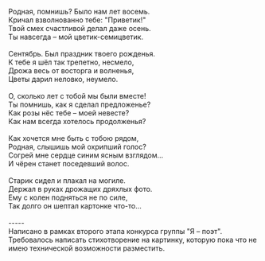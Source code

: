 Родная, помнишь? Было нам лет восемь.<br />
Кричал взволнованно тебе: "Приветик!"<br />
Твой смех счастливой делал даже осень.<br />
Ты навсегда – мой цветик-семицветик.<br />
<br />
Сентябрь. Был праздник твоего рожденья.<br />
К тебе я шёл так трепетно, несмело,<br />
Дрожа весь от восторга и волненья,<br />
Цветы дарил неловко, неумело.<br />
<br />
О, сколько лет с тобой мы были вместе!<br />
Ты помнишь, как я сделал предложенье?<br />
Как розы нёс тебе – моей невесте?<br />
Как нам всегда хотелось продолженья?<br />
<br />
Как хочется мне быть с тобою рядом,<br />
Родная, слышишь мой охрипший голос?<br />
Согрей мне сердце синим ясным взглядом…<br />
И чёрен станет поседевший волос.<br />
<br />
Старик сидел и плакал на могиле.<br />
Держал в руках дрожащих дряхлых фото.<br />
Ему с колен подняться не по силе,<br />
Так долго он шептал картонке что-то…<br />
<br />
-----<br />
Написано в рамках второго этапа конкурса группы "Я – поэт".<br />
Требовалось написать стихотворение на картинку, которую пока что не имею технической возможности разместить.<br />
<br />